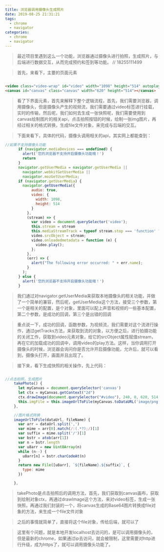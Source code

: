 ```yaml
---
title: 浏览器调用摄像头生成照片
date: 2019-08-25 21:31:21
tags:
  - chrome
  - navigator
categories:
  - chrome
  - navigator
---
```


> 最近项目里遇到这么一个功能，浏览器通过摄像头进行拍照，生成照片，与后端进行数据交互，从而完成预约和签到等功能。  // 18255111499

> 首先，来看下，主要的页面元素

```html

<video class="video-wrap" id="video" width="1098" height="514" autoplay="" playsinline muted></video>
<canvas id="canvas" class="canvas" width="620" height="514"></canvas>
```

> 看了下界面元素，首先来解释下整个逻辑流程，首先，我们需要浏览器，调用摄像头，但是摄像头产生的视频流，我们需要通过video标签进行挂载，实时的传输，然后呢，我们如何去生成一张快照呢，我们需要使用到canvas绘制图片的相关api，点击拍照按钮的时候，绘制一张img图片，再经过相关的格式转换，生成file文件对象，来完成与后端的交互。

> 下面来看下，具体的代码，摄像头调用相关的api，其实网上都能查到：

```js
//如果不支持摄像头功能
      if (navigator.mediaDevices === undefined) {
        alert('您的浏览器不支持开启摄像头功能哦！')
        return
      }
      navigator.getUserMedia = navigator.getUserMedia ||
        navigator.webkitGetUserMedia ||
        navigator.mozGetUserMedia;
      if (navigator.getUserMedia) {
        navigator.getUserMedia({
            audio: true,
            video: {
              width: 1098,
              height: 514
            }
          },
          (stream) => {
            var video = document.querySelector('video');
            this.stream = stream
            this.mediaStreamTrack = typeof stream.stop === 'function' ? stream : stream.getTracks()[1]
            video.srcObject = stream;
            video.onloadedmetadata = function (e) {
              video.play();
            };
          },
          (err) => {
            alert("The following error occurred: " + err.name);
          }
        );
      } else {
        alert('您的浏览器不支持开启摄像头功能哦！')
      }
```

> 我们通过对navigator.getUserMedia来获取本地摄像头的相关功能，并做了一个简单的兼容，然后呢，getUserMedia这个方法，接受三个参数，第一个是相关的配置，是个对象，里面可以配上声音和视频的一些基本配置，第二个参数，是成功的回调，第三个是出错的回调

> 重点说一下，成功的回调，函数参数，为视频流，我们需要对这个流进行操作，通过getTracks方法，来获取到流的对象，以方便之后，进行拍摄功能的关闭工作，获取到video元素对象，给它的srcObject属性赋值stream，再在它的加载成功的回调中，调用video的play方法。这样，当你调用打开摄像头的时候，浏览器会询问你是否允许开启摄像功能，允许后，就可以看到，摄像头打开，画面并且出现了。

> 接下来，看下生成快照的相关操作，先上代码：


```js

//点击拍照，生成图片
    takePhoto() {
      let myCanvas = document.querySelector('canvas')
      let ctx = myCanvas.getContext("2d")
      ctx.drawImage(document.querySelector("#video"), 240, 0, 620, 514, 0, 0, 620, 514);
      this.imgFile = this.imageUrlToFile(myCanvas.toDataURL('image/png'), 'file')
    },

    //图片格式转换
    imageUrlToFile(dataUrl, fileName) {
      var arr = dataUrl.split(',')
      var mime = arr[0].match(/:(.*?);/)[1]
      var suffix = mime.split('/')[1]
      var bstr = atob(arr[1])
      var n = bstr.length
      var u8arr = new Uint8Array(n)
      while (n--) {
        u8arr[n] = bstr.charCodeAt(n)
      }
      return new File([u8arr], `${fileName}.${suffix}`, {
        type: mime
      })

    },

```

> takePhoto是点击拍照后的调用方法，首先，我们获取到canvas画布，获取到绘制对象ctx，再通过drawImage这个方法，来对video标签，生成一张快照，再通过我们封装的一个，将canvas生成的Base64图片转换成file对象的方法，来生成一个file文件对象

> 之后的事情就简单了，直接将这个file对象，传给后端，就可以了

> 这里有个问题，就是本地开发localhost去访问的，是可以调用摄像头的，但是最新的chrome，如果通过ip去访问，就会被限制，这里需要对http进行升级，成为https了，就可以调用摄像头功能了。
